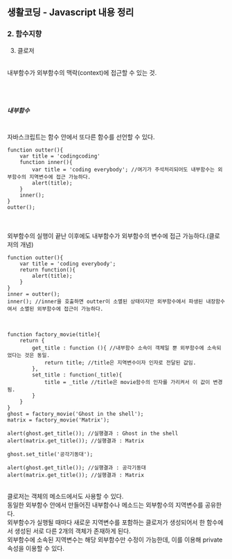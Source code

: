 ## 생활코딩 - Javascript 내용 정리

### 2. 함수지향

3) 클로저
<br>
내부함수가 외부함수의 맥락(context)에 접근할 수 있는 것.

<br><br>
##### 내부함수
<br>자바스크립트는 함수 안에서 또다른 함수를 선언할 수 있다.

```
function outter(){
    var title = 'codingcoding'
    function inner(){
        var title = 'coding everybody'; //여기가 주석처리되어도 내부함수는 외부함수의 지역변수에 접근 가능하다.
        alert(title);
    }
    inner();
}
outter();
```

<br><br>외부함수의 실행이 끝난 이후에도 내부함수가 외부함수의 변수에 접근 가능하다.(클로저의 개념)

```
function outter(){
    var title = 'coding everybody';
    return function(){
        alert(title);
    }
}
inner = outter();
inner(); //inner을 호출하면 outter이 소멸된 상태이지만 외부함수에서 파생된 내장함수여서 소멸된 외부함수에 접근이 가능하다.
```

<br>

```
function factory_movie(title){
    return {
        get_title : function (){ //내부함수 소속이 객체일 뿐 외부함수에 소속되었다는 것은 동일.
            return title; //title은 지역변수이자 인자로 전달된 값임.
        },
        set_title : function(_title){
            title = _title //title은 movie함수의 인자를 가리켜서 이 값이 변경됨.
        }
    }
}
ghost = factory_movie('Ghost in the shell');
matrix = factory_movie('Matrix');

alert(ghost.get_title()); //실행결과 : Ghost in the shell
alert(matrix.get_title()); //실행결과 : Matrix

ghost.set_title('공각기동대');

alert(ghost.get_title()); //실행결과 : 공각기동대
alert(matrix.get_title()); //실행결과 : Matrix
```

<br>
클로저는 객체의 메소드에서도 사용할 수 있다.
<br>
동일한 외부함수 안에서 만들어진 내부함수나 메소드는 외부함수의 지역변수를 공유한다.
<br>
외부함수가 실행될 때마다 새로운 지역변수를 포함하는 클로저가 생성되어서 한 함수에서 생성된 서로 다른 2개의 객체가 존재하게 된다.
<br>
외부함수에 소속된 지역변수는 해당 외부함수만 수정이 가능한데, 이를 이용해 private 속성을 이용할 수 있다.

<br><br>
